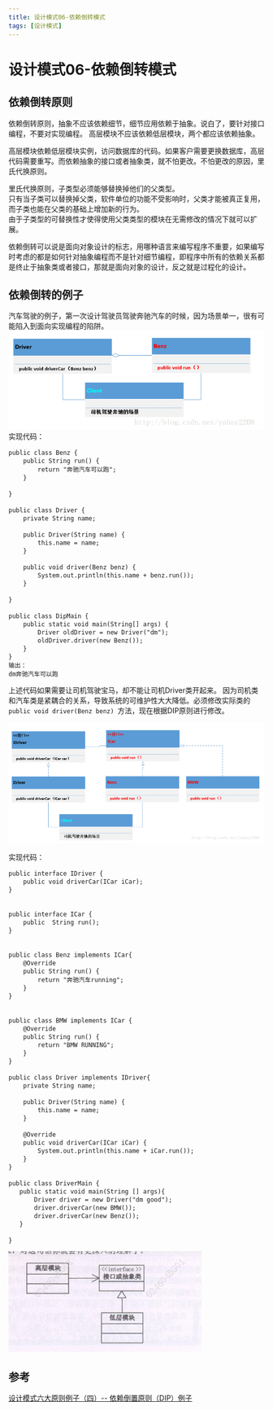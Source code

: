 ```yaml
---
title: 设计模式06-依赖倒转模式
tags: [设计模式]
---
```

# 设计模式06-依赖倒转模式
## 依赖倒转原则
依赖倒转原则，抽象不应该依赖细节，细节应用依赖于抽象。说白了，要针对接口编程，不要对实现编程。 高层模块不应该依赖低层模块，两个都应该依赖抽象。  

高层模块依赖低层模块实例，访问数据库的代码。如果客户需要更换数据库，高层代码需要重写。而依赖抽象的接口或者抽象类，就不怕更改。不怕更改的原因，里氏代换原则。    

里氏代换原则，子类型必须能够替换掉他们的父类型。   
只有当子类可以替换掉父类，软件单位的功能不受影响时，父类才能被真正复用，而子类也能在父类的基础上增加新的行为。   
由于子类型的可替换性才使得使用父类类型的模块在无需修改的情况下就可以扩展。   

依赖倒转可以说是面向对象设计的标志，用哪种语言来编写程序不重要，如果编写时考虑的都是如何针对抽象编程而不是针对细节编程，即程序中所有的依赖关系都是终止于抽象类或者接口，那就是面向对象的设计，反之就是过程化的设计。  


## 依赖倒转的例子
汽车驾驶的例子，第一次设计驾驶员驾驶奔驰汽车的时候，因为场景单一，很有可能陷入到面向实现编程的陷阱。 
![设计模式-依赖倒转01面向细节编程](/images/sjms06_yldz01.png)<br/>
实现代码：
```
public class Benz {
    public String run() {
        return "奔驰汽车可以跑";
    }

}

public class Driver {
    private String name;

    public Driver(String name) {
        this.name = name;
    }

    public void driver(Benz benz) {
        System.out.println(this.name + benz.run());
    }

}

public class DipMain {
    public static void main(String[] args) {
        Driver oldDriver = new Driver("dm");
        oldDriver.driver(new Benz());
    }
}
输出：
dm奔驰汽车可以跑
```
上述代码如果需要让司机驾驶宝马，却不能让司机Driver类开起来。 因为司机类和汽车类是紧耦合的关系，导致系统的可维护性大大降低。必须修改实际类的`public void driver(Benz benz) `方法，现在根据DIP原则进行修改。


![设计模式-依赖倒转02好的实现方式](/images/sjms06_yldz02.png)<br/>

实现代码：
```
public interface IDriver {
    public void driverCar(ICar iCar);
}


public interface ICar {
    public  String run();
}


public class Benz implements ICar{
    @Override
    public String run() {
        return "奔驰汽车running";
    }
}


public class BMW implements ICar {
    @Override
    public String run() {
        return "BMW RUNNING";
    }
}

public class Driver implements IDriver{
    private String name;

    public Driver(String name) {
        this.name = name;
    }

    @Override
    public void driverCar(ICar iCar) {
        System.out.println(this.name + iCar.run());
    }
}

public class DriverMain {
   public static void main(String [] args){
       Driver driver = new Driver("dm good");
       driver.driverCar(new BMW());
       driver.driverCar(new Benz());
   }

}

```


![设计模式-依赖倒转](/images/sjms06_yldz.png)<br/>

## 参考
[设计模式六大原则例子（四）-- 依赖倒置原则（DIP）例子](https://blog.csdn.net/yabay2208/article/details/73826719)